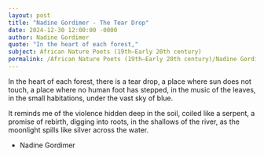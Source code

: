 ```yaml
---
layout: post
title: "Nadine Gordimer - The Tear Drop"
date: 2024-12-30 12:00:00 -0000
author: Nadine Gordimer
quote: "In the heart of each forest,"
subject: African Nature Poets (19th–Early 20th century)
permalink: /African Nature Poets (19th–Early 20th century)/Nadine Gordimer/Nadine Gordimer - The Tear Drop
---
```


In the heart of each forest,
there is a tear drop,
a place where sun does not touch,
a place where no human foot has stepped,
in the music of the leaves,
in the small habitations,
under the vast sky of blue.

It reminds me of the violence
hidden deep in the soil,
coiled like a serpent,
a promise of rebirth,
digging into roots,
in the shallows of the river,
as the moonlight spills
like silver across the water.

- Nadine Gordimer
